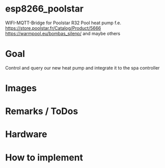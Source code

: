 # esp8266_poolstar
WIFI-MQTT-Bridge for Poolstar R32 Pool heat pump
f.e.
https://store.poolstar.fr/Catalog/Product/5666
https://warmpool.eu/bombas_silenp/
and maybe others

# Goal
Control and query our new heat pump and integrate it to the spa controller

# Images



# Remarks / ToDos

# Hardware

# How to implement
